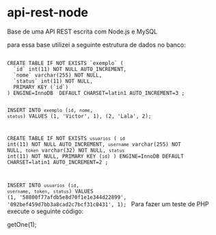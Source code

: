 api-rest-node
=============

Base de uma API REST escrita com Node.js e MySQL

para essa base utilizei a seguinte estrutura de dados no banco:

<code>
CREATE TABLE IF NOT EXISTS `exemplo` (
  `id` int(11) NOT NULL AUTO_INCREMENT,
  `nome` varchar(255) NOT NULL,
  `status` int(11) NOT NULL,
  PRIMARY KEY (`id`)
) ENGINE=InnoDB  DEFAULT CHARSET=latin1 AUTO_INCREMENT=3 ;


INSERT INTO `exemplo` (`id`, `nome`, `status`) VALUES
(1, 'Victor', 1),
(2, 'Lala', 2);


CREATE TABLE IF NOT EXISTS `usuarios` (
  `id` int(11) NOT NULL AUTO_INCREMENT,
  `username` varchar(255) NOT NULL,
  `token` varchar(32) NOT NULL,
  `status` int(11) NOT NULL,
  PRIMARY KEY (`id`)
) ENGINE=InnoDB  DEFAULT CHARSET=latin1 AUTO_INCREMENT=2 ;

INSERT INTO `usuarios` (`id`, `username`, `token`, `status`) VALUES
(1, '58800f77afdb5e8d70f1e1e344d22899', '092bef459d7bb3a8cad2c7bcf31c0431', 1);
</code>
Para fazer um teste de PHP execute o seguinte código:

<?php
//classe que faz comunicação com REST 
class Rest{

	function getOne($id){
		//url de acesso
		$url = "http://localhost:3000/exemplos/".$id."?username=".md5("specian")."&token=".md5("specian#123mudar");

		//inicializando o curl
		$curl = curl_init();
		
		//setando a url
		curl_setopt($curl, CURLOPT_URL, $url);

		//setando método HTTP para GET
		curl_setopt($curl, CURLOPT_HTTPGET, 1);

		//armazenando a saída
		$output = curl_exec($curl);

		//Fechando conexão com curl
		curl_close($curl);

		//retornando a saida de Web Service
		return $output;
	}
}

$Rest = new Rest();

//exibindo dados retornados
echo $Rest->getOne(1);
